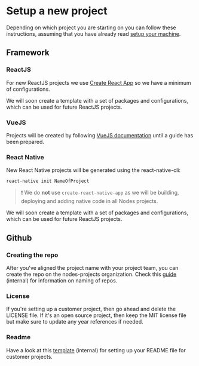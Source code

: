 # Setup a new project

Depending on which project you are starting on you can follow these instructions, assuming that you have already read [setup your machine](Documentation/setup-your-machine.md).

## Framework

### ReactJS

For new ReactJS projects we use [Create React App](https://github.com/facebook/create-react-app) so we have a minimum of configurations. 

We will soon create a template with a set of packages and configurations, which can be used for future ReactJS projects.

### VueJS

Projects will be created by following [VueJS documentation](https://vuejs.org/v2/guide/) until a guide has been prepared.

### React Native

New React Native projects will be generated using the react-native-cli:
```
react-native init NameOfProject
```
> :exclamation: We do **not** use `create-react-native-app` as we will be building, deploying and adding native code in all Nodes projects.

We will soon create a template with a set of packages and configurations, which can be used for future ReactJS projects.

## Github

### Creating the repo

After you've aligned the project name with your project team, you can create the repo on the nodes-projects organization. Check this [guide](https://github.com/nodes-projects/readme/blob/master/general/new-repository.md) (internal) for information on naming of repos.

### License

If you're setting up a customer project, then go ahead and delete the LICENSE file. If it's an open source project, then keep the MIT license file but make sure to update any year references if needed.

### Readme

Have a look at this [template](https://github.com/nodes-projects/readme/blob/master/general/readme-template.md) (internal) for setting up your README file for customer projects.